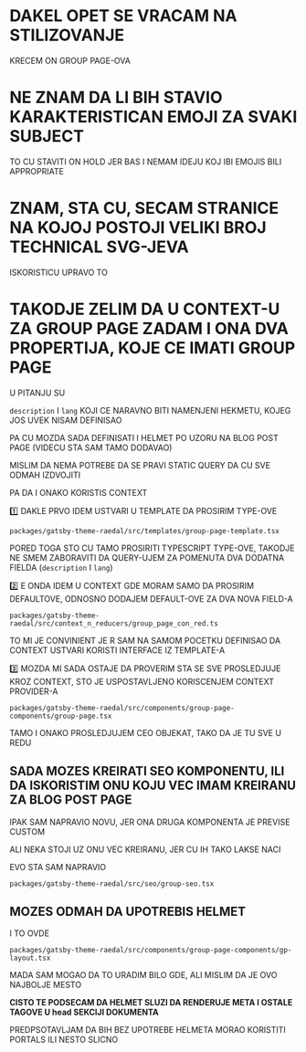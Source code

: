 # DAKEL OPET SE VRACAM NA STILIZOVANJE

KRECEM ON GROUP PAGE-OVA

# NE ZNAM DA LI BIH STAVIO KARAKTERISTICAN EMOJI ZA SVAKI SUBJECT

TO CU STAVITI ON HOLD JER BAS I NEMAM IDEJU KOJ IBI EMOJIS BILI APPROPRIATE

# ZNAM, STA CU, SECAM STRANICE NA KOJOJ POSTOJI VELIKI BROJ TECHNICAL SVG-JEVA

ISKORISTICU UPRAVO TO

# TAKODJE ZELIM DA U CONTEXT-U ZA GROUP PAGE ZADAM I ONA DVA PROPERTIJA, KOJE CE IMATI GROUP PAGE

U PITANJU SU

`description` I `lang` KOJI CE NARAVNO BITI NAMENJENI HEKMETU, KOJEG JOS UVEK NISAM DEFINISAO

PA CU MOZDA SADA DEFINISATI I HELMET PO UZORU NA BLOG POST PAGE (VIDECU STA SAM TAMO DODAVAO)

MISLIM DA NEMA POTREBE DA SE PRAVI STATIC QUERY DA CU SVE ODMAH IZDVOJITI

PA DA I ONAKO KORISTIS CONTEXT

:one: DAKLE PRVO IDEM USTVARI U TEMPLATE DA PROSIRIM TYPE-OVE

`packages/gatsby-theme-raedal/src/templates/group-page-template.tsx`

PORED TOGA STO CU TAMO PROSIRITI TYPESCRIPT TYPE-OVE, TAKODJE NE SMEM ZABORAVITI DA QUERY-UJEM ZA POMENUTA DVA DODATNA FIELDA (`description` I `lang`)

:two: E ONDA IDEM U CONTEXT GDE MORAM SAMO DA PROSIRIM DEFAULTOVE, ODNOSNO DODAJEM DEFAULT-OVE ZA DVA NOVA FIELD-A

`packages/gatsby-theme-raedal/src/context_n_reducers/group_page_con_red.ts`

TO MI JE CONVINIENT JE R SAM NA SAMOM POCETKU DEFINISAO DA CONTEXT USTVARI KORISTI INTERFACE IZ TEMPLATE-A

:three: MOZDA MI SADA OSTAJE DA PROVERIM STA SE SVE PROSLEDJUJE KROZ CONTEXT, STO JE USPOSTAVLJENO KORISCENJEM CONTEXT PROVIDER-A

`packages/gatsby-theme-raedal/src/components/group-page-components/group-page.tsx`

TAMO I ONAKO PROSLEDJUJEM CEO OBJEKAT, TAKO DA JE TU SVE U REDU

## SADA MOZES KREIRATI SEO KOMPONENTU, ILI DA ISKORISTIM ONU KOJU VEC IMAM KREIRANU ZA BLOG POST PAGE

IPAK SAM NAPRAVIO NOVU, JER ONA DRUGA KOMPONENTA JE PREVISE CUSTOM

ALI NEKA STOJI UZ ONU VEC KREIRANU, JER CU IH TAKO LAKSE NACI

EVO STA SAM NAPRAVIO

`packages/gatsby-theme-raedal/src/seo/group-seo.tsx`

## MOZES ODMAH DA UPOTREBIS HELMET

I TO OVDE

`packages/gatsby-theme-raedal/src/components/group-page-components/gp-layout.tsx`

MADA SAM MOGAO DA TO URADIM BILO GDE, ALI MISLIM DA JE OVO NAJBOLJE MESTO

**CISTO TE PODSECAM DA HELMET SLUZI DA RENDERUJE META I OSTALE TAGOVE U head SEKCIJI DOKUMENTA**

PREDPSOTAVLJAM DA BIH BEZ UPOTREBE HELMETA MORAO KORISTITI PORTALS ILI NESTO SLICNO
